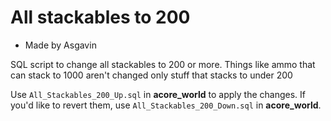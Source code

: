 # All stackables to 200

- Made by Asgavin

SQL script to change all stackables to 200 or more.
Things like ammo that can stack to 1000 aren't changed only stuff that stacks to under 200

Use `All_Stackables_200_Up.sql` in **acore_world** to apply the changes. 
If you'd like to revert them, use `All_Stackables_200_Down.sql` in **acore_world**.
